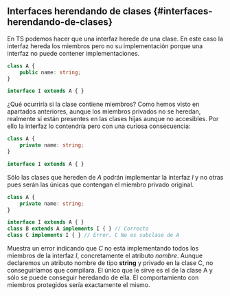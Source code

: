 ## Interfaces herendando de clases {#interfaces-herendando-de-clases}

En TS podemos hacer que una interfaz herede de una clase. En este caso la interfaz hereda los miembros pero no su implementación porque una interfaz no puede contener implementaciones.

```ts
class A {
    public name: string;
}

interface I extends A { }
```

¿Qué ocurriría si la clase contiene miembros? Como hemos visto en apartados anteriores, aunque los miembros privados no se heredan, realmente sí están presentes en las clases hijas aunque no accesibles. Por ello la interfaz lo contendría pero con una curiosa consecuencia:

```ts
class A {
    private name: string;
}

interface I extends A { }
```

Sólo las clases que hereden de _A_ podrán implementar la interfaz _I_ y no otras pues serán las únicas que contengan el miembro privado original.

```ts
class A {
    private name: string;
}

interface I extends A { }
class B extends A implements I { } // Correcto
class C implements I { } // Error. C No es subclase de A
```

Muestra un error indicando que _C_ no está implementando todos los miembros de la interfaz _I_, concretamente el atributo _nombre_. Aunque declaremos un atributo nombre de tipo **string** y privado en la clase C, no conseguiríamos que compilara. El único que le sirve es el de la clase A y sólo se puede conseguir heredando de ella. El comportamiento con miembros protegidos sería exactamente el mismo.